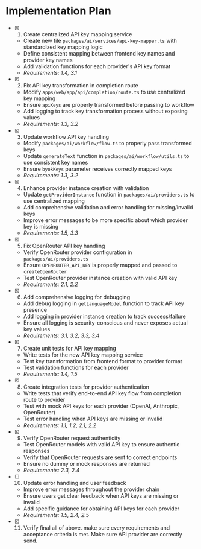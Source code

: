 # Implementation Plan

- [x]   1. Create centralized API key mapping service
    - Create new file `packages/ai/services/api-key-mapper.ts` with standardized key mapping logic
    - Define consistent mapping between frontend key names and provider key names
    - Add validation functions for each provider's API key format
    - _Requirements: 1.4, 3.1_

- [x]   2. Fix API key transformation in completion route
    - Modify `apps/web/app/api/completion/route.ts` to use centralized key mapping
    - Ensure `apiKeys` are properly transformed before passing to workflow
    - Add logging to track key transformation process without exposing values
    - _Requirements: 1.3, 3.2_

- [x]   3. Update workflow API key handling
    - Modify `packages/ai/workflow/flow.ts` to properly pass transformed keys
    - Update `generateText` function in `packages/ai/workflow/utils.ts` to use consistent key names
    - Ensure `byokKeys` parameter receives correctly mapped keys
    - _Requirements: 1.3, 3.2_

- [x]   4. Enhance provider instance creation with validation
    - Update `getProviderInstance` function in `packages/ai/providers.ts` to use centralized mapping
    - Add comprehensive validation and error handling for missing/invalid keys
    - Improve error messages to be more specific about which provider key is missing
    - _Requirements: 1.5, 3.3_

- [x]   5. Fix OpenRouter API key handling
    - Verify OpenRouter provider configuration in `packages/ai/providers.ts`
    - Ensure `OPENROUTER_API_KEY` is properly mapped and passed to `createOpenRouter`
    - Test OpenRouter provider instance creation with valid API key
    - _Requirements: 2.1, 2.2_

- [x]   6. Add comprehensive logging for debugging
    - Add debug logging in `getLanguageModel` function to track API key presence
    - Add logging in provider instance creation to track success/failure
    - Ensure all logging is security-conscious and never exposes actual key values
    - _Requirements: 3.1, 3.2, 3.3, 3.4_

- [x]   7. Create unit tests for API key mapping
    - Write tests for the new API key mapping service
    - Test key transformation from frontend format to provider format
    - Test validation functions for each provider
    - _Requirements: 1.4, 1.5_

- [x]   8. Create integration tests for provider authentication
    - Write tests that verify end-to-end API key flow from completion route to provider
    - Test with mock API keys for each provider (OpenAI, Anthropic, OpenRouter)
    - Test error handling when API keys are missing or invalid
    - _Requirements: 1.1, 1.2, 2.1, 2.2_

- [x]   9. Verify OpenRouter request authenticity
    - Test OpenRouter models with valid API key to ensure authentic responses
    - Verify that OpenRouter requests are sent to correct endpoints
    - Ensure no dummy or mock responses are returned
    - _Requirements: 2.3, 2.4_

- [ ]   10. Update error handling and user feedback
    - Improve error messages throughout the provider chain
    - Ensure users get clear feedback when API keys are missing or invalid
    - Add specific guidance for obtaining API keys for each provider
    - _Requirements: 1.5, 2.4, 2.5_

- [x]   11. Verify final all of above. make sure every requirements and acceptance criteria is met. Make sure API provider are correctly send.
